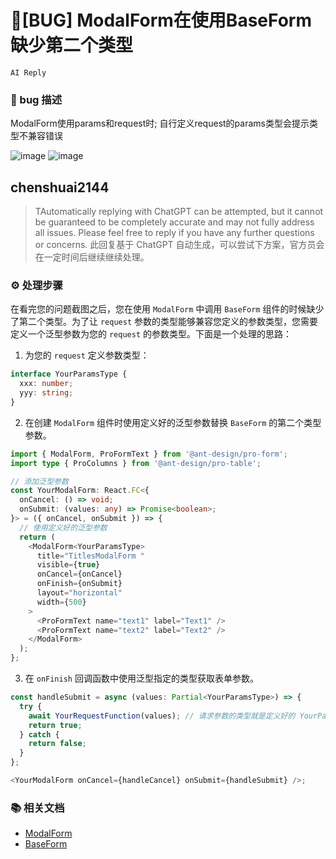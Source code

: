# 🐛[BUG] ModalForm在使用BaseForm缺少第二个类型

`AI Reply`

### 🐛 bug 描述

ModalForm使用params和request时; 自行定义request的params类型会提示类型不兼容错误

![image](https://user-images.githubusercontent.com/46487804/215254233-fa9d56d2-d13e-44a2-be41-52c17f5866f9.png)
![image](https://user-images.githubusercontent.com/46487804/215254253-63b85217-624f-4636-aed6-35749ab4a1ff.png)

## chenshuai2144

> TAutomatically replying with ChatGPT can be attempted, but it cannot be guaranteed to be completely accurate and may not fully address all issues. Please feel free to reply if you have any further questions or concerns.
> 此回复基于 ChatGPT 自动生成，可以尝试下方案，官方员会在一定时间后继续继续处理。

### ⚙️ 处理步骤

在看完您的问题截图之后，您在使用 `ModalForm` 中调用 `BaseForm` 组件的时候缺少了第二个类型。为了让 `request` 参数的类型能够兼容您定义的参数类型，您需要定义一个泛型参数为您的 `request` 的参数类型。下面是一个处理的思路：

1. 为您的 `request` 定义参数类型：

```typescript
interface YourParamsType {
  xxx: number;
  yyy: string;
}
```

2. 在创建 `ModalForm` 组件时使用定义好的泛型参数替换 `BaseForm` 的第二个类型参数。

```typescript
import { ModalForm, ProFormText } from '@ant-design/pro-form';
import type { ProColumns } from '@ant-design/pro-table';

// 添加泛型参数
const YourModalForm: React.FC<{
  onCancel: () => void;
  onSubmit: (values: any) => Promise<boolean>;
}> = ({ onCancel, onSubmit }) => {
  // 使用定义好的泛型参数
  return (
    <ModalForm<YourParamsType>
      title="TitlesModalForm "
      visible={true}
      onCancel={onCancel}
      onFinish={onSubmit}
      layout="horizontal"
      width={500}
    >
      <ProFormText name="text1" label="Text1" />
      <ProFormText name="text2" label="Text2" />
    </ModalForm>
  );
};
```

3. 在 `onFinish` 回调函数中使用泛型指定的类型获取表单参数。

```typescript
const handleSubmit = async (values: Partial<YourParamsType>) => {
  try {
    await YourRequestFunction(values); // 请求参数的类型就是定义好的 YourParamsType
    return true;
  } catch {
    return false;
  }
};

<YourModalForm onCancel={handleCancel} onSubmit={handleSubmit} />;
```

### 📚 相关文档

- [ModalForm](https://procomponents.ant.design/components/modal-form)
- [BaseForm](https://procomponents.ant.design/components/base-form)
